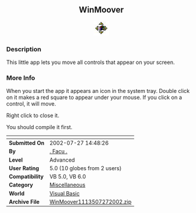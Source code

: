 ﻿<div align="center">

## WinMoover

<img src="PIC20027271351414310.jpg">
</div>

### Description

This little app lets you move all controls that appear on your screen.
 
### More Info
 
When you start the app it appears an icon in the system tray. Double click on it makes a red square to appear under your mouse. If you click on a control, it will move.

Right click to close it.

You should compile it first.


<span>             |<span>
---                |---
**Submitted On**   |2002-07-27 14:48:26
**By**             |[\. Facu \.](https://github.com/Planet-Source-Code/PSCIndex/blob/master/ByAuthor/facu.md)
**Level**          |Advanced
**User Rating**    |5.0 (10 globes from 2 users)
**Compatibility**  |VB 5\.0, VB 6\.0
**Category**       |[Miscellaneous](https://github.com/Planet-Source-Code/PSCIndex/blob/master/ByCategory/miscellaneous__1-1.md)
**World**          |[Visual Basic](https://github.com/Planet-Source-Code/PSCIndex/blob/master/ByWorld/visual-basic.md)
**Archive File**   |[WinMoover1113507272002\.zip](https://github.com/Planet-Source-Code/facu-winmoover__1-37303/archive/master.zip)








